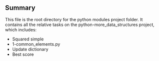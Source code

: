 ## Summary

This file is the root directory for the python modules project folder. It contains all the relative tasks on the python-more_data_structures project, which includes:

* Squared simple
* 1-common_elements.py
* Update dictionary
* Best score
